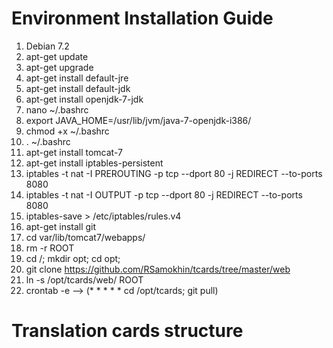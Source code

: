 Environment Installation Guide
======
1. Debian 7.2
2. apt-get update
3. apt-get upgrade
8. apt-get install default-jre
9. apt-get install default-jdk
10. apt-get install openjdk-7-jdk
11. nano ~/.bashrc
12. export JAVA_HOME=/usr/lib/jvm/java-7-openjdk-i386/
13. chmod +x ~/.bashrc 
14. . ~/.bashrc
15. apt-get install tomcat-7
16. apt-get install iptables-persistent
17. iptables -t nat -I PREROUTING -p tcp --dport 80 -j REDIRECT --to-ports 8080
18. iptables -t nat -I OUTPUT -p tcp --dport 80 -j REDIRECT --to-ports 8080
19. iptables-save > /etc/iptables/rules.v4
20. apt-get install git
21. cd var/lib/tomcat7/webapps/
22. rm -r ROOT
27. cd /; mkdir opt; cd opt;
28. git clone https://github.com/RSamokhin/tcards/tree/master/web
29. ln -s /opt/tcards/web/ ROOT
30. crontab -e --> (* * * * * cd /opt/tcards; git pull)


Translation cards structure
======
